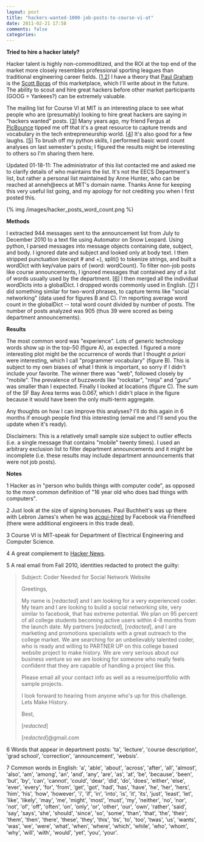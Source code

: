 ```yaml
---
layout: post
title: "hackers-wanted-1000-job-posts-to-course-vi-at"
date: 2011-02-21 17:58
comments: false
categories: 
---
```

**Tried to hire a hacker lately?**

Hacker talent is highly non-commoditized, and the ROI at the top end of the
market more closely resembles professional sporting leagues than traditional
engineering career fields. [[1,2][19]] I have a theory that [Paul Graham][20]
is the [Scott Boras][21] of this marketplace, which I'll write about in the
future.  The ability to scout and hire great hackers before other market
participants (GOOG = Yankees?) can be extremely valuable.

   [19]: http://marciovm.com/hackers-wanted-1000-job-posts-to-course-vi-at#f1n
   [20]: http://paulgraham.com/
   [21]: http://en.wikipedia.org/wiki/Scott_Boras

The mailing list for Course VI at MIT is an interesting place to see what
people who are (presumably) looking to hire great hackers are saying in
"hackers wanted" posts. [[3][22]] Many years ago, my friend Fergus at
[PicBounce][23] tipped me off that it's a great resource to capture trends and
vocabulary in the tech entrepreneurship world. [[4][24]] It's also good for a
few laughs. [[5][25]]  To brush off my python skills, I performed basic word
count analyses on last semester's posts; I figured the results might be
interesting to others so I'm sharing them here.

   [22]: http://marciovm.com/hackers-wanted-1000-job-posts-to-course-vi-at#f3n
   [23]: http://picbounce.com/
   [24]: http://marciovm.com/hackers-wanted-1000-job-posts-to-course-vi-at#f4n
   [25]: http://marciovm.com/hackers-wanted-1000-job-posts-to-course-vi-at#f5n

Updated 01-18-11: The administrator of this list contacted me and asked me to
clarify details of who maintains the list.  It's not the EECS Department's
list, but rather a personal list maintained by Anne Hunter, who can be reached
at anneh@eecs at MIT's domain name.  Thanks Anne for keeping this very useful
list going, and my apology for not crediting you when I first posted this.

{% img /images/hacker_posts_word_count.png %}

**Methods**

I extracted 944 messages sent to the announcement list from July to December
2010 to a text file using Automator on Snow Leopard.  Using python, I parsed
messages into message objects containing date, subject, and body.  I ignored
date and subject and looked only at body text.  I then stripped punctuation
(except # and +), split() to tokenize strings, and built a wordDict with
key/value pairs of {word: wordCount}.  To filter non-job posts like course
announcements, I ignored messages that contained any of a list of words
usually used by the department. [[6][28]]  I then merged all the individual
wordDicts into a globalDict.  I dropped words commonly used in English.
[[7][29]]  I did something similar for two-word phrases, to capture terms like
"social networking" (data used for figures B and C).  I'm reporting average
word count in the globalDict -- total word count divided by number of posts.
The number of posts analyzed was 905 (thus 39 were scored as being department
announcements).

   [28]: http://marciovm.com/hackers-wanted-1000-job-posts-to-course-vi-at#f6n
   [29]: http://marciovm.com/hackers-wanted-1000-job-posts-to-course-vi-at#f7n

**Results**

The most common word was "experience".  Lots of generic technology words show
up in the top-50 (figure A), as expected.  I figured a more interesting plot
might be the occurrence of words that I thought _a priori_ were interesting,
which I call "programmer vocabulary" (figure B).  This is subject to my own
biases of what I think is important, so sorry if I didn't include your
favorite.  The winner there was "web", followed closely by "mobile".  The
prevalence of buzzwords like "rockstar", "ninja" and "guru" was smaller than I
expected.  Finally I looked at locations (figure C).  The sum of the SF Bay
Area terms was 0.067, which I didn't place in the figure because it would have
been the only multi-term aggregate.

Any thoughts on how I can improve this analyses?  I'll do this again in 6
months if enough people find this interesting (email me and I'll send you the
update when it's ready).

Disclaimers:  This is a relatively small sample size subject to outlier
effects (i.e. a single message that contains "mobile" twenty times).  I used
an arbitrary exclusion list to filter department announcements and it might be
incomplete (i.e. these results may include department announcements that were
not job posts).

**Notes**

<a name="f1n">1</a> Hacker as in "person who builds things with computer code", as opposed to
the more common definition of "16 year old who does bad things with
computers".

<a name="f2n">2</a> Just look at the size of signing bonuses.  Paul Buchheit's was up there with
Lebron James's when he was [acqui-hired][30] by Facebook via Friendfeed (there
were additional engineers in this trade deal).

   [30]: http://www.readwriteweb.com/archives/facebook_just_bought_friendfeed.php

<a name="f3n">3</a> Course VI is MIT-speak for Department of Electrical Engineering and Computer
Science.

<a name="f4n">4</a> A great complement to [Hacker News][31].

   [31]: http://news.ycombinator.com/

<a name="f5n">5</a> A real email from Fall 2010, identities redacted to protect the guilty:

>Subject: Coder Needed for Social Network Website
>
>Greetings,
>
>My name is [*redacted*] and I am looking for a very experienced coder. My team
>and I are looking to build a social networking site, very similar to facebook,
>that has extreme potential. We plan on 95 percent of all college students
>becoming active users within 4-8 months from the launch date. My partners
>[*redacted*], [*redacted*], and I are marketing and promotions specialists
>with a great outreach to the college market. We are searching for an
>unbelievably talented coder, who is ready and willing to PARTNER UP on this
>college based website project to make history. We are very serious about our
>business venture so we are looking for someone who really feels confident that
>they are capable of handling a project like this.
>
>Please email all your contact info as well as a resume/portfolio with sample
>projects.
>
>I look forward to hearing from anyone who's up for this challenge. Lets Make
>History.
>
>Best,
>
>[*redacted*]
>
>[*redacted*]@gmail.com

<a name="f6n">6</a> Words that appear in department posts: 'ta', 'lecture', 'course
description', 'grad school', 'correction', 'announcement', 'websis'.

<a name="f7n">7</a> Common words in English: 'a', 'able', 'about', 'across', 'after', 'all',
'almost', 'also', 'am', 'among', 'an', 'and', 'any', 'are', 'as', 'at', 'be',
'because', 'been', 'but', 'by', 'can', 'cannot', 'could', 'dear', 'did', 'do',
'does', 'either', 'else', 'ever', 'every', 'for', 'from', 'get', 'got', 'had',
'has', 'have', 'he', 'her', 'hers', 'him', 'his', 'how', 'however', 'i', 'if',
'in', 'into', 'is', 'it', 'its', 'just', 'least', 'let', 'like', 'likely',
'may', 'me', 'might', 'most', 'must', 'my', 'neither', 'no', 'nor', 'not',
'of', 'off', 'often', 'on', 'only', 'or', 'other', 'our', 'own', 'rather',
'said', 'say', 'says', 'she', 'should', 'since', 'so', 'some', 'than', 'that',
'the', 'their', 'them', 'then', 'there', 'these', 'they', 'this', 'tis', 'to',
'too', 'twas', 'us', 'wants', 'was', 'we', 'were', 'what', 'when', 'where',
'which', 'while', 'who', 'whom', 'why', 'will', 'with', 'would', 'yet', 'you',
'your'.